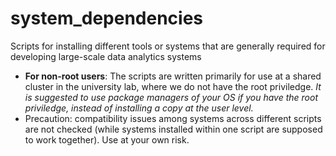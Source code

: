 # system_dependencies

Scripts for installing different tools or systems that are generally required for developing large-scale data analytics systems


- **For non-root users**: The scripts are written primarily for use at a shared cluster in the university lab, where we do not have the root priviledge. *It is suggested to use package managers of your OS if you have the root priviledge, instead of installing a copy at the user level.*
- Precaution: compatibility issues among systems across different scripts are not checked (while systems installed within one script are supposed to work together). Use at your own risk.
